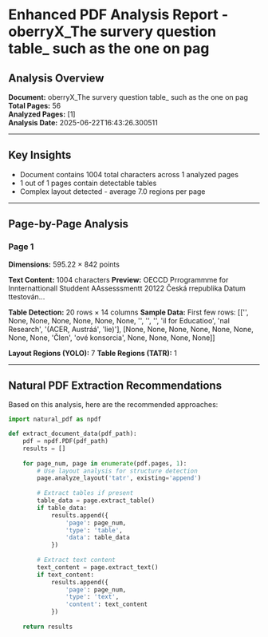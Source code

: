 # Enhanced PDF Analysis Report - oberryX_The survery question table_ such as the one on pag

## Analysis Overview

**Document:** oberryX_The survery question table_ such as the one on pag  
**Total Pages:** 56  
**Analyzed Pages:** [1]  
**Analysis Date:** 2025-06-22T16:43:26.300511

---

## Key Insights

- Document contains 1004 total characters across 1 analyzed pages
- 1 out of 1 pages contain detectable tables
- Complex layout detected - average 7.0 regions per page

---

## Page-by-Page Analysis

### Page 1

**Dimensions:** 595.22 × 842 points

**Text Content:** 1004 characters
**Preview:** OECCD Prrogrammme for
Innternattionall Studdent AAssesssmentt 20122
Česká rrepublika
Datum ttestován...

**Table Detection:** 20 rows × 14 columns
**Sample Data:** First few rows: [['', None, None, None, None, None, None, '', '', '', 'il for Educatioo', 'nal Research', '(ACER, Austráá', 'lie)'], [None, None, None, None, None, None, None, None, 'Člen', 'ové konsorcia', None, None, None, None]]

**Layout Regions (YOLO):** 7
**Table Regions (TATR):** 1


---

## Natural PDF Extraction Recommendations

Based on this analysis, here are the recommended approaches:

```python
import natural_pdf as npdf

def extract_document_data(pdf_path):
    pdf = npdf.PDF(pdf_path)
    results = []
    
    for page_num, page in enumerate(pdf.pages, 1):
        # Use layout analysis for structure detection
        page.analyze_layout('tatr', existing='append')
        
        # Extract tables if present
        table_data = page.extract_table()
        if table_data:
            results.append({
                'page': page_num,
                'type': 'table',
                'data': table_data
            })
        
        # Extract text content
        text_content = page.extract_text()
        if text_content:
            results.append({
                'page': page_num,
                'type': 'text',
                'content': text_content
            })
    
    return results
```


